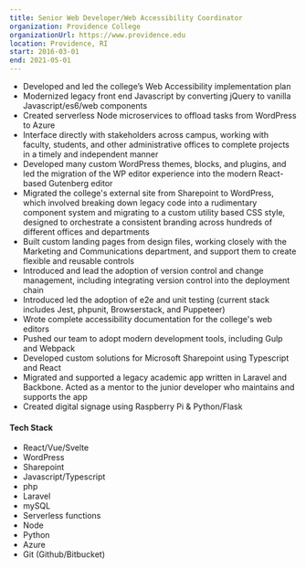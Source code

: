 ```yaml
---
title: Senior Web Developer/Web Accessibility Coordinator
organization: Providence College
organizationUrl: https://www.providence.edu
location: Providence, RI
start: 2016-03-01
end: 2021-05-01
---
```


-   Developed and led the college’s Web Accessibility implementation plan
-   Modernized legacy front end Javascript by converting jQuery to vanilla Javascript/es6/web components
-   Created serverless Node microservices to offload tasks from WordPress to Azure
-   Interface directly with stakeholders across campus, working with faculty, students, and other administrative offices to complete projects in a timely and independent manner
-   Developed many custom WordPress themes, blocks, and plugins, and led the migration of the WP editor experience into the modern React-based Gutenberg editor
-   Migrated the college's external site from Sharepoint to WordPress, which involved breaking down legacy code into a rudimentary component system and migrating to a custom utility based CSS style, designed to orchestrate a consistent branding across hundreds of different offices and departments
-   Built custom landing pages from design files, working closely with the Marketing and Communications department, and support them to create flexible and reusable controls
-   Introduced and lead the adoption of version control and change management, including integrating version control into the deployment chain
-   Introduced led the adoption of e2e and unit testing (current stack includes Jest, phpunit, Browserstack, and Puppeteer)
-   Wrote complete accessibility documentation for the college's web editors
-   Pushed our team to adopt modern development tools, including Gulp and Webpack
-   Developed custom solutions for Microsoft Sharepoint using Typescript and React
-   Migrated and supported a legacy academic app written in Laravel and Backbone. Acted as a mentor to the junior developer who maintains and supports the app
-   Created digital signage using Raspberry Pi & Python/Flask

#### Tech Stack

-   React/Vue/Svelte
-   WordPress
-   Sharepoint
-   Javascript/Typescript
-   php
-   Laravel
-   mySQL
-   Serverless functions
-   Node
-   Python
-   Azure
-   Git (Github/Bitbucket)
